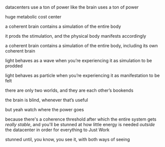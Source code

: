 datacenters use a ton of power like the brain uses a ton of power

huge metabolic cost center

a coherent brain contains a simulation of the entire body

it prods the stimulation, and the physical body manifests accordingly

a coherent brain contains a simulation of the entire body, including its own coherent brain

light behaves as a wave when you’re experiencing it as simulation to be prodded

light behaves as particle when you’re experiencing it as manifestation to be felt

there are only two worlds, and they are each other’s bookends

the brain is blind, whenever that’s useful

but yeah watch where the power goes

because there's a coherence threshold after which the entire system gets *really stable*, and you'll be stunned at how little energy is needed *outside* the datacenter in order for everything to Just Work

stunned until, you know, you see it, with both ways of seeing
